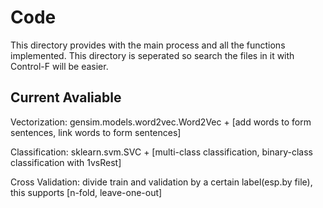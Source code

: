 # Code

This directory provides with the main process and all the functions implemented. This directory is seperated so search the files in it with Control-F will be easier.

## Current Avaliable

Vectorization: gensim.models.word2vec.Word2Vec + [add words to form sentences, link words to form sentences]

Classification: sklearn.svm.SVC + [multi-class classification, binary-class classification with 1vsRest]

Cross Validation: divide train and validation by a certain label(esp.by file), this supports [n-fold, leave-one-out]
